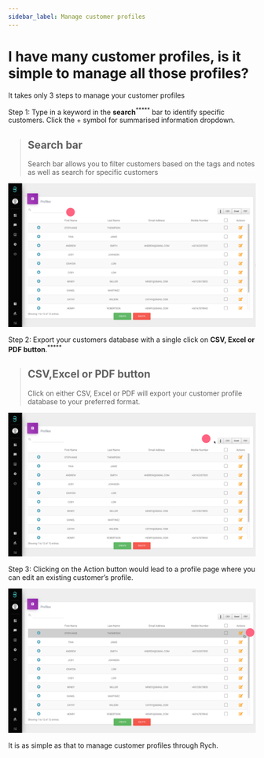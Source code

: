 ```yaml
---
sidebar_label: Manage customer profiles
---
```

# I have many customer profiles, is it simple to manage all those profiles?

It takes only 3 steps to manage your customer profiles

Step 1: Type in a keyword in the **search**<sup>*****</sup> bar to identify specific customers. Click the + symbol for summarised information dropdown.

>## Search bar
>Search bar allows you to filter customers based on the tags and notes as well as search for specific customers

![image info](../../../static/img/q8/step1.jpg)

Step 2: Export your customers database with a single click on **CSV, Excel or PDF button**.<sup>*****</sup>

> ## CSV,Excel or PDF button
> Click on either CSV, Excel or PDF will export your customer profile database to your preferred format.

![image info](../../../static/img/q8/step2.jpg)

Step 3: Clicking on the Action button would lead to a profile page where you can edit an existing customer’s profile.

![image info](../../../static/img/q8/step3.jpg)

It is as simple as that to manage customer profiles through Rych.
